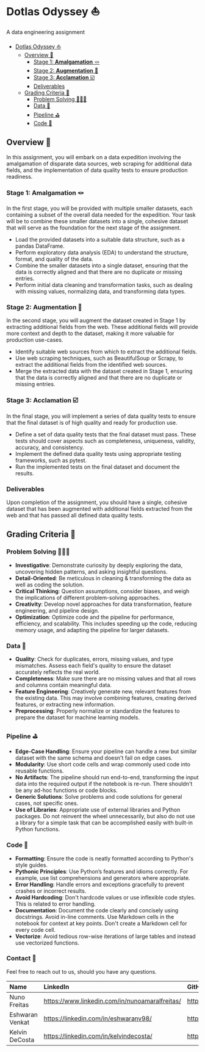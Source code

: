 # Dotlas Odyssey ⛵️

A data engineering assignment

- [Dotlas Odyssey ⛵️](#dotlas-odyssey-️)
  - [Overview 🗼](#overview-)
    - [Stage 1: **Amalgamation** 🪢](#stage-1-amalgamation-)
    - [Stage 2: **Augmentation** 🧱](#stage-2-augmentation-)
    - [Stage 3: **Acclamation** ☑️](#stage-3-acclamation-️)
    - [Deliverables](#deliverables)
  - [Grading Criteria 📝](#grading-criteria-)
    - [Problem Solving 🕵🏼‍♀️](#problem-solving-️)
    - [Data 📇](#data-)
    - [Pipeline ⛳️](#pipeline-️)
    - [Code 🧼](#code-)

## Overview 🗼

In this assignment, you will embark on a data expedition involving the amalgamation of disparate data sources, web scraping for additional data fields, and the implementation of data quality tests to ensure production readiness.

### Stage 1: **Amalgamation** 🪢

In the first stage, you will be provided with multiple smaller datasets, each containing a subset of the overall data needed for the expedition. Your task will be to combine these smaller datasets into a single, cohesive dataset that will serve as the foundation for the next stage of the assignment.

- Load the provided datasets into a suitable data structure, such as a pandas DataFrame.
- Perform exploratory data analysis (EDA) to understand the structure, format, and quality of the data.
- Combine the smaller datasets into a single dataset, ensuring that the data is correctly aligned and that there are no duplicate or missing entries.
- Perform initial data cleaning and transformation tasks, such as dealing with missing values, normalizing data, and transforming data types.

### Stage 2: **Augmentation** 🧱

In the second stage, you will augment the dataset created in Stage 1 by extracting additional fields from the web. These additional fields will provide more context and depth to the dataset, making it more valuable for production use-cases.

- Identify suitable web sources from which to extract the additional fields.
- Use web scraping techniques, such as BeautifulSoup or Scrapy, to extract the additional fields from the identified web sources.
- Merge the extracted data with the dataset created in Stage 1, ensuring that the data is correctly aligned and that there are no duplicate or missing entries.

### Stage 3: **Acclamation** ☑️

In the final stage, you will implement a series of data quality tests to ensure that the final dataset is of high quality and ready for production use.

- Define a set of data quality tests that the final dataset must pass. These tests should cover aspects such as completeness, uniqueness, validity, accuracy, and consistency.
- Implement the defined data quality tests using appropriate testing frameworks, such as pytest.
- Run the implemented tests on the final dataset and document the results.

### Deliverables

Upon completion of the assignment, you should have a single, cohesive dataset that has been augmented with additional fields extracted from the web and that has passed all defined data quality tests.

## Grading Criteria 📝

### Problem Solving 🕵🏼‍♀️

- **Investigative**: Demonstrate curiosity by deeply exploring the data, uncovering hidden patterns, and asking insightful questions.
- **Detail-Oriented**: Be meticulous in cleaning & transforming the data as well as coding the solution.
- **Critical Thinking**: Question assumptions, consider biases, and weigh the implications of different problem-solving approaches.
- **Creativity**: Develop novel approaches for data transformation, feature engineering, and pipeline design.
- **Optimization**: Optimize code and the pipeline for performance, efficiency, and scalability. This includes speeding up the code, reducing memory usage, and adapting the pipeline for larger datasets.

### Data 📇

- **Quality**: Check for duplicates, errors, missing values, and type mismatches. Assess each field's quality to ensure the dataset accurately reflects the real world.
- **Completeness**: Make sure there are no missing values and that all rows and columns contain meaningful data.
- **Feature Engineering**: Creatively generate new, relevant features from the existing data. This may involve combining features, creating derived features, or extracting new information.
- **Preprocessing**: Properly normalize or standardize the features to prepare the dataset for machine learning models.

### Pipeline ⛳️

- **Edge-Case Handling**: Ensure your pipeline can handle a new but similar dataset with the same schema and doesn't fail on edge cases.
- **Modularity**: Use short code cells and wrap commonly used code into reusable functions.
- **No Artifacts**: The pipeline should run end-to-end, transforming the input data into the required output if the notebook is re-run. There shouldn't be any ad-hoc functions or code blocks.
- **Generic Solutions**: Solve problems and code solutions for general cases, not specific ones.
- **Use of Libraries**: Appropriate use of external libraries and Python packages. Do not reinvent the wheel unnecessarily, but also do not use a library for a simple task that can be accomplished easily with built-in Python functions.

### Code 🧼

- **Formatting**: Ensure the code is neatly formatted according to Python's style guides.
- **Pythonic Principles**: Use Python’s features and idioms correctly. For example, use list comprehensions and generators where appropriate.
- **Error Handling**: Handle errors and exceptions gracefully to prevent crashes or incorrect results.
- **Avoid Hardcoding**: Don't hardcode values or use inflexible code styles. This is related to error handling.
- **Documentation**: Document the code clearly and concisely using docstrings. Avoid in-line comments. Use Markdown cells in the notebook for context at key points. Don't create a Markdown cell for every code cell.
- **Vectorize**: Avoid tedious row-wise iterations of large tables and instead use vectorized functions.

### Contact 💬

Feel free to reach out to us, should you have any questions.

| Name            | LinkedIn                               | GitHub                            |
| :-------------- | :------------------------------------- | :-------------------------------- |
| Nuno Freitas  | <https://www.linkedin.com/in/nunoamaralfreitas/> | <https://github.com/NaFreitaz>  |
| Eshwaran Venkat | <https://linkedin.com/in/eshwaranv98/>   | <https://github.com/cricksmaidiene> |
| Kelvin DeCosta  | <https://linkedin.com/in/kelvindecosta/> | <https://github.com/kelvindecosta>  |
